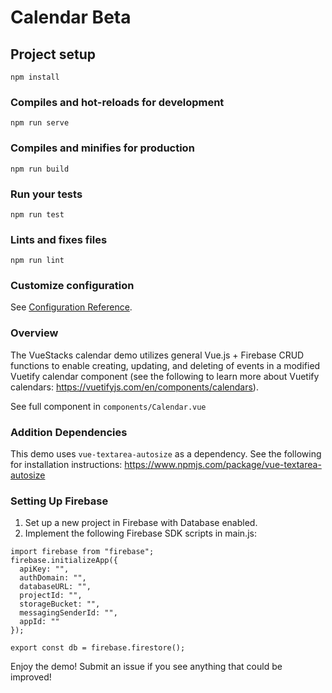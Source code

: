 # Calendar Beta

## Project setup
```
npm install
```

### Compiles and hot-reloads for development
```
npm run serve
```

### Compiles and minifies for production
```
npm run build
```

### Run your tests
```
npm run test
```

### Lints and fixes files
```
npm run lint
```

### Customize configuration
See [Configuration Reference](https://cli.vuejs.org/config/).

### Overview

The VueStacks calendar demo utilizes general Vue.js + Firebase CRUD functions to enable creating, updating, and deleting of events in a modified Vuetify calendar component (see the following to learn more about Vuetify calendars: https://vuetifyjs.com/en/components/calendars).

See full component in ```components/Calendar.vue```

### Addition Dependencies

This demo uses ```vue-textarea-autosize``` as a dependency. See the following for installation instructions: https://www.npmjs.com/package/vue-textarea-autosize

### Setting Up Firebase

1. Set up a new project in Firebase with Database enabled.
2. Implement the following Firebase SDK scripts in main.js:

```
import firebase from "firebase";
firebase.initializeApp({
  apiKey: "",
  authDomain: "",
  databaseURL: "",
  projectId: "",
  storageBucket: "",
  messagingSenderId: "",
  appId: ""
});

export const db = firebase.firestore();
```
Enjoy the demo! Submit an issue if you see anything that could be improved!

